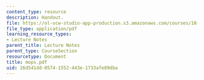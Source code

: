 ```yaml
---
content_type: resource
description: Handout.
file: https://ol-ocw-studio-app-production.s3.amazonaws.com/courses/18-996-random-matrix-theory-and-its-applications-spring-2004/26d541dd05741552443e1733afe89dba_mops.pdf
file_type: application/pdf
learning_resource_types:
- Lecture Notes
parent_title: Lecture Notes
parent_type: CourseSection
resourcetype: Document
title: mops.pdf
uid: 26d541dd-0574-1552-443e-1733afe89dba
---
```

